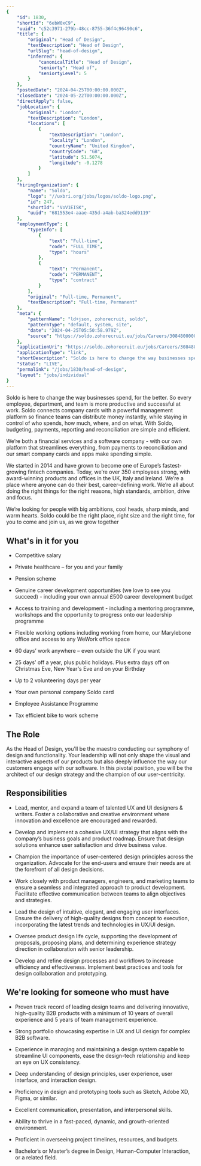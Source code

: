 ```yaml
---
{
	"id": 1830,
	"shortId": "6ebW0xC9",
	"uuid": "c52c3971-279b-48cc-8755-36f4c96490c6",
	"title": {
		"original": "Head of Design",
		"textDescription": "Head of Design",
		"urlSlug": "head-of-design",
		"inferred": {
			"canonicalTitle": "Head of Design",
			"seniorty": "Head of",
			"seniortyLevel": 5
		}
	},
	"postedDate": "2024-04-25T00:00:00.000Z",
	"closedDate": "2024-05-22T00:00:00.000Z",
	"directApply": false,
	"jobLocation": {
		"original": "London",
		"textDescription": "London",
		"locations": [
			{
				"textDescription": "London",
				"locality": "London",
				"countryName": "United Kingdom",
				"countryCode": "GB",
				"latitude": 51.5074,
				"longitude": -0.1278
			}
		]
	},
	"hiringOrganization": {
		"name": "Soldo",
		"logo": "//uxbri.org/jobs/logos/soldo-logo.png",
		"id": 247,
		"shortId": "VoV1EISK",
		"uuid": "681553e4-aaae-435d-a4ab-ba324edd9119"
	},
	"employmentType": {
		"typeInfo": [
			{
				"text": "Full-time",
				"code": "FULL_TIME",
				"type": "hours"
			},
			{
				"text": "Permanent",
				"code": "PERMANENT",
				"type": "contract"
			}
		],
		"original": "Full-time, Permanent",
		"textDescription": "Full-time, Permanent"
	},
	"meta": {
		"patternName": "ld+json, zohorecruit, soldo",
		"patternType": "default, system, site",
		"date": "2024-04-25T05:50:58.979Z",
		"source": "https://soldo.zohorecruit.eu/jobs/Careers/30848000006618008/Head-of-Design?source=CareerSite"
	},
	"applicationUri": "https://soldo.zohorecruit.eu/jobs/Careers/30848000006618008/Head-of-Design",
	"applicationType": "link",
	"shortDescription": "Soldo is here to change the way businesses spend, for the better. So every employee, department, and team is more productive and successful at work. Soldo connects company cards with a powerful",
	"status": "LIVE",
	"permalink": "/jobs/1830/head-of-design",
	"layout": "jobs/individual"
}
---
```

<p>Soldo is here to change the way businesses spend, for the better. So every employee, department, and team is more productive and successful at work. Soldo connects company cards with a powerful management platform so finance teams can distribute money instantly, while staying in control of who spends, how much, where, and on what. With Soldo, budgeting, payments, reporting and reconciliation are simple and efficient.</p><p>We’re both a financial services and a software company - with our own platform that streamlines everything, from payments to reconciliation and our smart company cards and apps make spending simple.</p><p>We started in 2014 and have grown to become one of Europe’s fastest-growing fintech companies. Today, we’re over 350 employees strong, with award-winning products and offices in the UK, Italy and Ireland. We’re a place where anyone can do their best, career-defining work. We’re all about doing the right things for the right reasons, high standards, ambition, drive and focus.</p><p>We’re looking for people with big ambitions, cool heads, sharp minds, and warm hearts. Soldo could be the right place, right size and the right time, for you to come and join us, as we grow together</p><h2>What's in it for you</h2><ul><li><p>Competitive salary</p></li><li><p>Private healthcare – for you and your family</p></li><li><p>Pension scheme</p></li><li><p>Genuine career development opportunities (we love to see you succeed) - including your own annual £500 career development budget</p></li><li><p>Access to training and development - including a mentoring programme, workshops and the opportunity to progress onto our leadership programme</p></li><li><p>Flexible working options including working from home, our Marylebone office and access to any WeWork office space</p></li><li><p>60 days’ work anywhere – even outside the UK if you want</p></li><li><p>25 days’ off a year, plus public holidays. Plus extra days off on Christmas Eve, New Year's Eve and on your Birthday</p></li><li><p>Up to 2 volunteering days per year</p></li><li><p>Your own personal company Soldo card</p></li><li><p>Employee Assistance Programme</p></li><li><p>Tax efficient bike to work scheme</p></li></ul><h2>The Role</h2><p>As the Head of Design, you'll be the maestro conducting our symphony of design and functionality. Your leadership will not only shape the visual and interactive aspects of our products but also deeply influence the way our customers engage with our software. In this pivotal position, you will be the architect of our design strategy and the champion of our user-centricity.</p><h2>Responsibilities</h2><ul><li><p>Lead, mentor, and expand a team of talented UX and UI designers &amp; writers. Foster a collaborative and creative environment where innovation and excellence are encouraged and rewarded.</p></li><li><p>Develop and implement a cohesive UX/UI strategy that aligns with the company’s business goals and product roadmap. Ensure that design solutions enhance user satisfaction and drive business value.</p></li><li><p>Champion the importance of user-centered design principles across the organization. Advocate for the end-users and ensure their needs are at the forefront of all design decisions.</p></li><li><p>Work closely with product managers, engineers, and marketing teams to ensure a seamless and integrated approach to product development. Facilitate effective communication between teams to align objectives and strategies.</p></li><li><p>Lead the design of intuitive, elegant, and engaging user interfaces. Ensure the delivery of high-quality designs from concept to execution, incorporating the latest trends and technologies in UX/UI design.</p></li><li><p>Oversee product design life cycle, supporting the development of proposals, proposing plans, and determining experience strategy direction in collaboration with senior leadership.</p></li><li><p>Develop and refine design processes and workflows to increase efficiency and effectiveness. Implement best practices and tools for design collaboration and prototyping.</p></li></ul><h2>We're looking for someone who must have</h2><ul><li><p>Proven track record of leading design teams and delivering innovative, high-quality B2B products with a minimum of 10 years of overall experience and 5 years of team management experience.</p></li><li><p>Strong portfolio showcasing expertise in UX and UI design for complex B2B software.</p></li><li><p>Experience in managing and maintaining a design system capable to streamline UI components, ease the design-tech relationship and keep an eye on UX consistency.</p></li><li><p>Deep understanding of design principles, user experience, user interface, and interaction design.</p></li><li><p>Proficiency in design and prototyping tools such as Sketch, Adobe XD, Figma, or similar.</p></li><li><p>Excellent communication, presentation, and interpersonal skills.</p></li><li><p>Ability to thrive in a fast-paced, dynamic, and growth-oriented environment.</p></li><li><p>Proficient in overseeing project timelines, resources, and budgets.</p></li><li><p>Bachelor’s or Master’s degree in Design, Human-Computer Interaction, or a related field.</p></li></ul>
